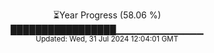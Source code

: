 <p align="center">
⏳Year Progress (58.06 %)<br>
█████████████████▁▁▁▁▁▁▁▁▁▁▁▁▁ <br>
<sub>Updated: Wed, 31 Jul 2024 12:04:01 GMT</sub>
</p>

